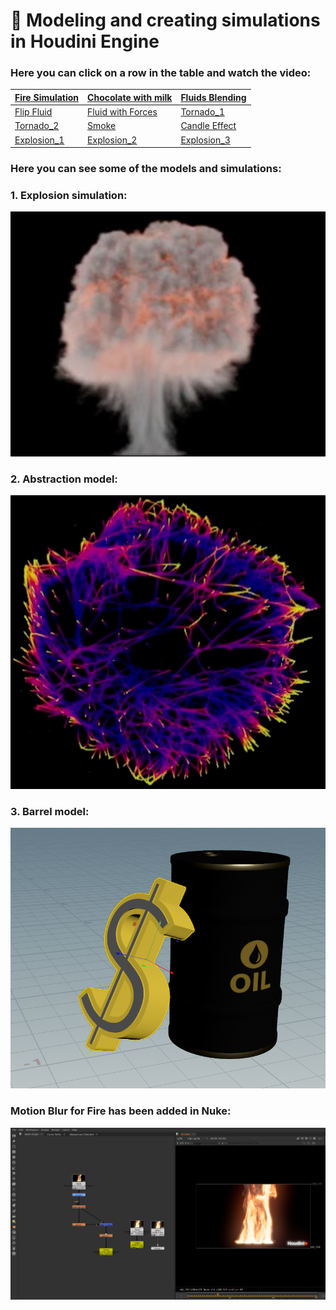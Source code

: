 # 🌟  Modeling and creating simulations in Houdini Engine

 ### Here you can click on a row in the table and watch the video:
                          
 | [Fire Simulation](https://vimeo.com/manage/videos/1036484069)<br> | [Chocolate with milk](https://vimeo.com/manage/videos/1037379231)<br> | [Fluids Blending](https://vimeo.com/manage/videos/1036682315)<br> |
|------------------------------------------------------------------------------------------------------|-----------------------------------------------------------------------------------------|-----------------------------------------------------------------------------------------|
| [Flip Fluid ](https://vimeo.com/manage/videos/1036681194)<br> | [ Fluid with Forces](https://vimeo.com/manage/videos/1036718589)<br> | [Tornado_1](https://vimeo.com/manage/videos/1035014969)<br>|
| [Tornado_2](https://vimeo.com/manage/videos/1035014383)<br> | [Smoke](https://vimeo.com/manage/videos/1034649055)<br> | [Candle Effect](https://vimeo.com/manage/videos/1034646587)<br> |
| [Explosion_1](https://vimeo.com/1041673639?share=copy)<br> | [Explosion_2]()<br> | [Explosion_3]()<br> |


 ### Here you can see some of the models and simulations:

### 1. Explosion simulation:
![1](https://github.com/Mirabird/Houdini_projects/blob/Pics/Explosion.png)
### 2. Abstraction model:
![2](https://github.com/Mirabird/Houdini_projects/blob/Pics/Abstraction.png)
### 3. Barrel model:
![3](https://github.com/Mirabird/Houdini_projects/blob/Pics/Barrel.png)

 ### Motion Blur for Fire has been added in Nuke:
![7](https://github.com/Mirabird/Houdini_projects/blob/Pics/Fire.png)

